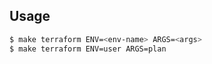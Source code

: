 ## Usage

```bash
$ make terraform ENV=<env-name> ARGS=<args>
$ make terraform ENV=user ARGS=plan
```